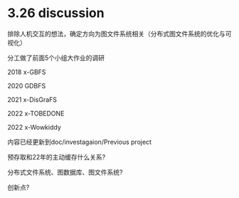 # 3.26 discussion

排除人机交互的想法，确定方向为图文件系统相关（分布式图文件系统的优化与可视化）

分工做了前面$5$个小组大作业的调研

2018 x-GBFS

2020 GDBFS

2021 x-DisGraFS

2022 x-TOBEDONE

2022 x-Wowkiddy

内容已经更新到doc/investagaion/Previous project





预存取和22年的主动缓存什么关系?

分布式文件系统、图数据库、图文件系统?

创新点?